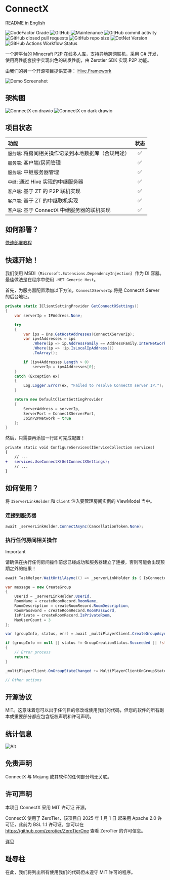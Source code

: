 # ConnectX

[README in English](https://github.com/Corona-Studio/ConnectX/blob/main/README.md)

![CodeFactor Grade](https://img.shields.io/codefactor/grade/github/corona-studio/connectx?logo=codefactor&style=for-the-badge)
![GitHub](https://img.shields.io/github/license/corona-studio/connectx?logo=github&style=for-the-badge)
![Maintenance](https://img.shields.io/maintenance/yes/2025?logo=diaspora&style=for-the-badge)
![GitHub commit activity](https://img.shields.io/github/commit-activity/m/Corona-Studio/connectx?style=for-the-badge)
![GitHub closed pull requests](https://img.shields.io/github/issues-pr-closed/corona-studio/connectx?logo=github&style=for-the-badge)
![GitHub repo size](https://img.shields.io/github/repo-size/corona-studio/connectx?logo=github&style=for-the-badge)
![DotNet Version](https://img.shields.io/badge/.NET-9-blue?style=for-the-badge)
![GitHub Actions Workflow Status](https://img.shields.io/github/actions/workflow/status/Corona-Studio/ConnectX/codeql.yml?style=for-the-badge&logo=github&label=CodeQL%20Advanced)

一个跨平台的 Minecraft P2P 在线多人库，支持异地跨网联机，采用 C# 开发，使用高性能套接字实现出色的转发性能，由 Zerotier SDK 实现 P2P 功能。

由我们的另一个开源项目提供支持： [Hive.Framework](https://github.com/Corona-Studio/Hive.Framework)

![Demo Screenshot](https://github.com/user-attachments/assets/893ffc13-92b2-4700-bca1-6b8e5151efa8)

## 架构图

![ConnectX cn drawio](https://github.com/user-attachments/assets/f8dc7829-5dd1-48c1-bbab-fa8df30fbbda#gh-light-mode-only)
![ConnectX cn dark drawio](https://github.com/user-attachments/assets/d584f885-d671-4d43-bab7-f49ec1d14868#gh-dark-mode-only)

## 项目状态

| 功能                                                 |        状态        |
| :--------------------------------------------------- | :----------------: |
| `服务端`: 将房间相关操作记录到本地数据库（合规用途） | :white_check_mark: |
| `服务端`: 客户端/房间管理                            | :white_check_mark: |
| `服务端`: 中继服务器管理                             | :white_check_mark: |
| `中继`: 通过 Hive 实现的中继服务器                   | :white_check_mark: |
| `客户端`: 基于 ZT 的 P2P 联机实现                    | :white_check_mark: |
| `客户端`: 基于 ZT 的中继联机实现                     | :white_check_mark: |
| `客户端`: 基于 ConnectX 中继服务器的联机实现         | :white_check_mark: |

## 如何部署？

[快速部署教程](https://github.com/Corona-Studio/ConnectX/blob/main/deploy.md)

## 快速开始！

我们使用 MSDI（`Microsoft.Extensions.DependencyInjection`）作为 DI 容器。最佳做法是在程序中使用 `.NET Generic Host`。

首先，为服务器配置添加以下方法，`ConnectXServerIp` 将是 ConnectX.Server 的后台地址。

```c#
private static IClientSettingProvider GetConnectXSettings()
{
    var serverIp = IPAddress.None;

    try
    {
        var ips = Dns.GetHostAddresses(ConnectXServerIp);
        var ipv4Addresses = ips
            .Where(ip => ip.AddressFamily == AddressFamily.InterNetwork)
            .Where(ip => !ip.IsLocalIpAddress())
            .ToArray();

        if (ipv4Addresses.Length > 0)
            serverIp = ipv4Addresses[0];
    }
    catch (Exception ex)
    {
        Log.Logger.Error(ex, "Failed to resolve ConnectX server IP.");
    }

    return new DefaultClientSettingProvider
    {
        ServerAddress = serverIp,
        ServerPort = ConnectXServerPort,
        JoinP2PNetwork = true
    };
}
```

然后，只需要再添加一行即可完成配置！

```diff
private static void ConfigureServices(IServiceCollection services)
{
    // ...
+   services.UseConnectX(GetConnectXSettings);
    // ...
}
```

## 如何使用？

将 `IServerLinkHolder` 和 `Client` 注入要管理房间实例的 ViewModel 当中。

### 连接到服务器

```c#
await _serverLinkHolder.ConnectAsync(CancellationToken.None);
```

### 执行任何房间相关操作

> [!IMPORTANT]  
> 请确保在执行任何房间操作前您已经成功和服务器建立了连接，否则可能会出现预期之外的结果！
>
> ```c#
> await TaskHelper.WaitUntilAsync(() => _serverLinkHolder is { IsConnected: true, IsSignedIn: true });
> ```

```c#
var message = new CreateGroup
{
    UserId = _serverLinkHolder.UserId,
    RoomName = createRoomRecord.RoomName,
    RoomDescription = createRoomRecord.RoomDescription,
    RoomPassword = createRoomRecord.RoomPassword,
    IsPrivate = createRoomRecord.IsPrivateRoom,
    MaxUserCount = 3
};

var (groupInfo, status, err) = await _multiPlayerClient.CreateGroupAsync(message, CancellationToken.None);

if (groupInfo == null || status != GroupCreationStatus.Succeeded || !string.IsNullOrEmpty(err))
{
    // Error process
    return;
}

_multiPlayerClient.OnGroupStateChanged += MultiPlayerClientOnGroupStateChanged;

// Other actions
```

## 开源协议

MIT。这意味着您可以出于任何目的修改或使用我们的代码，但您的软件的所有副本或重要部分都应包含版权声明和许可声明。

## 统计信息

![Alt](https://repobeats.axiom.co/api/embed/6087c9625a31a996d4aa921483f8b10ea00853d5.svg "Repobeats analytics image")

## 免责声明

ConnectX 与 Mojang 或其软件的任何部分均无关联。

## 许可声明

本项目 ConnectX 采用 MIT 许可证 开源。

ConnectX 使用了 ZeroTier，该项目自 2025 年 1 月 1 日 起采用 Apache 2.0 许可证，此前为 BSL 1.1 许可证。您可以在 https://github.com/zerotier/ZeroTierOne 查看 ZeroTier 的许可信息。

[详见](https://github.com/Corona-Studio/ConnectX/blob/main/ZEROTIER_LICENSE.txt)

## 耻辱柱

在此，我们将列出所有使用我们的代码但未遵守 MIT 许可的程序。
